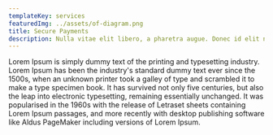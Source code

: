 ```yaml
---
templateKey: services
featuredImg: ../assets/of-diagram.png
title: Secure Payments
description: Nulla vitae elit libero, a pharetra augue. Donec id elit non mi porta gravida at eget metus. Cras justo odio donec elit.
---
```


Lorem Ipsum is simply dummy text of the printing and typesetting industry. Lorem Ipsum has been the industry's standard dummy text ever since the 1500s, when an unknown printer took a galley of type and scrambled it to make a type specimen book. It has survived not only five centuries, but also the leap into electronic typesetting, remaining essentially unchanged. It was popularised in the 1960s with the release of Letraset sheets containing Lorem Ipsum passages, and more recently with desktop publishing software like Aldus PageMaker including versions of Lorem Ipsum.
